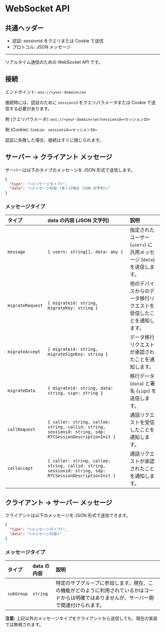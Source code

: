 # WebSocket API

## 共通ヘッダー
- 認証: sessionid をクエリまたは Cookie で送信
- プロトコル: JSON メッセージ

---

リアルタイム通信のための WebSocket API です。

## 接続

エンドポイント: `wss://<your-domain>/ws`

接続時には、認証のために `sessionid` をクエリパラメータまたは Cookie で送信する必要があります。

例 (クエリパラメータ): `wss://<your-domain>/ws?sessionid=<セッションID>`

例 (Cookie): `Cookie: sessionid=<セッションID>`

認証に失敗した場合、接続はすぐに閉じられます。
　
## サーバー -> クライアント メッセージ

サーバーは以下のタイプのメッセージを JSON 形式で送信します。

```json
{
  "type": "<メッセージタイプ>",
  "data": "<メッセージ内容 (多くの場合 JSON 文字列)>"
}
```

### メッセージタイプ

| タイプ           | data の内容 (JSON 文字列)                                                                                                | 説明                                                                 |
| :--------------- | :----------------------------------------------------------------------------------------------------------------------- | :------------------------------------------------------------------- |
| `message`        | `{ users: string[], data: any }`                                                                                         | 指定されたユーザー (`users`) に汎用メッセージ (`data`) を送信します。        |
| `migrateRequest` | `{ migrateid: string, migrateKey: string }`                                                                              | 他のデバイスからのデータ移行リクエストを受信したことを通知します。         |
| `migrateAccept`  | `{ migrateid: string, migrateSignKey: string }`                                                                          | データ移行リクエストが承認されたことを通知します。                     |
| `migrateData`    | `{ migrateid: string, data: string, sign: string }`                                                                      | 移行データ (`data`) と署名 (`sign`) を送信します。                     |
| `callRequest`    | `{ caller: string, callee: string, callid: string, sessionid: string, sdp: RTCSessionDescriptionInit }`                    | 通話リクエストを受信したことを通知します。                             |
| `callAccept`     | `{ caller: string, callee: string, callid: string, sessionid: string, sdp: RTCSessionDescriptionInit }`                    | 通話リクエストが承認されたことを通知します。                           |

## クライアント -> サーバー メッセージ

クライアントは以下のメッセージを JSON 形式で送信できます。

```json
{
  "type": "<メッセージタイプ>",
  "data": "<メッセージ内容>"
}
```

### メッセージタイプ

| タイプ       | data の内容 | 説明                                                                                                                               |
| :----------- | :---------- | :--------------------------------------------------------------------------------------------------------------------------------- |
| `subGroup`   | `string`    | 特定のサブグループに参加します。現在、この機能がどのように利用されているかはコードからは明確ではありませんが、サーバー側で関連付けられます。 |

**注意:** 上記以外のメッセージタイプをクライアントから送信しても、現在の実装では無視されます。

